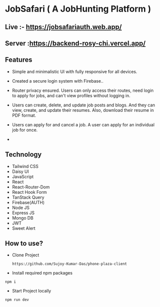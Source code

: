 # JobSafari ( A JobHunting Platform )

## Live :- https://jobsafariauth.web.app/

## Server :https://backend-rosy-chi.vercel.app/

## Features

- Simple and minimalistic UI with fully responsive for all devices.
- Created a secure login system with Firebase..
- Router privacy ensured. Users can only access their routes, need login to apply for jobs, and can't view
profiles without logging in.
- Users can create, delete, and update job posts and blogs. And they can view, create, and update their
resumes. Also, download their resume in PDF format.
-  Users can apply for and cancel a job. A user can apply for an individual job for once.

-  
## Technology
- Tailwind CSS
- Daisy UI
- JavaScript
- React
- React-Router-Dom
- React Hook Form
- TanStack Query
- Firebase(AUTH)
- Node JS
- Express JS
- Mongo DB
- JWT
- Sweet Alert

## How to use?

- Clone Project
  ```
  https://github.com/Sujoy-Kumar-Das/phone-plaza-client
  ```
- Install required npm packages

```
npm i

```

- Start Project locally

```
npm run dev

```
